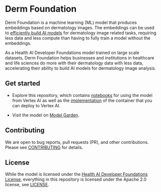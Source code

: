 # Derm Foundation

Derm Foundation is a machine learning (ML) model that produces embeddings based
on dermatology images. The embeddings can be used to
[efficiently build AI models](https://en.wikipedia.org/wiki/Transfer_learning)
for dermatology image related tasks, requiring less data and less compute than
having to fully train a model without the embeddings.

As a Health AI Developer Foundations model trained on large scale datasets, Derm
Foundation helps businesses and institutions in healthcare and life sciences do
more with their dermatology data with less data, accelerating their ability to
build AI models for dermatology image analysis.

## Get started

*   Explore this repository, which contains [notebooks](./notebooks) for using
    the model from Vertex AI as well as the [implementation](./serving) of the
    container that you can deploy to Vertex AI.

*   Visit the model on
    [Model Garden](https://console.cloud.google.com/vertex-ai/publishers/google/model-garden/derm-foundation).

## Contributing

We are open to bug reports, pull requests (PR), and other contributions. Please
see [CONTRIBUTING](CONTRIBUTING.md) for details.

## License

While the model is licensed under the
[Health AI Developer Foundations License](https://console.cloud.google.com/vertex-ai/publishers/google/model-garden/derm-foundation),
everything in this repository is licensed under the Apache 2.0 license, see
[LICENSE](LICENSE).
